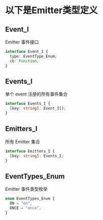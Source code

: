 # 以下是**Emitter**类型定义

## Event_I

Emitter 事件接口

```ts
interface Event_I {
  type: EventType_Enum;
  cb: Function;
}
```

## Events_I

单个 event 注册的所有事件集合

```ts
interface Events_I {
  [key: string]: Event_I[];
}
```

## Emitters_I

所有 Emitter 集合

```ts
interface Emitters_I {
  [key: string]: Events_I;
}
```

## EventTypes_Enum

Emitter 事件类型枚举

```ts
enum EventTypes_Enum {
  ON = "on",
  ONCE = "once",
}
```
